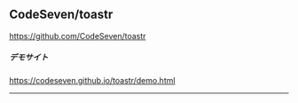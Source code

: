 ## CodeSeven/toastr
https://github.com/CodeSeven/toastr


##### デモサイト
https://codeseven.github.io/toastr/demo.html

__________________________________________________________




